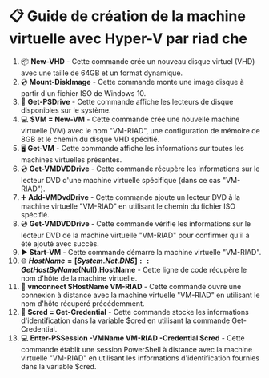 # 📋 **Guide de création de la machine virtuelle avec Hyper-V** par riad che

1. 📦 **New-VHD** - Cette commande crée un nouveau disque virtuel (VHD) avec une taille de 64GB et un format dynamique.
2. 💿 **Mount-DiskImage** - Cette commande monte une image disque à partir d'un fichier ISO de Windows 10.
3. 💾 **Get-PSDrive** - Cette commande affiche les lecteurs de disque disponibles sur le système.
4. 💻 **$VM = New-VM** - Cette commande crée une nouvelle machine virtuelle (VM) avec le nom "VM-RIAD", une configuration de mémoire de 8GB et le chemin du disque VHD spécifié.
5. 🖥️ **Get-VM** - Cette commande affiche les informations sur toutes les machines virtuelles présentes.
6. 💿 **Get-VMDVDDrive** - Cette commande récupère les informations sur le lecteur DVD d'une machine virtuelle spécifique (dans ce cas "VM-RIAD").
7. ➕ **Add-VMDvdDrive** - Cette commande ajoute un lecteur DVD à la machine virtuelle "VM-RIAD" en utilisant le chemin du fichier ISO spécifié.
8. 💿 **Get-VMDVDDrive** - Cette commande vérifie les informations sur le lecteur DVD de la machine virtuelle "VM-RIAD" pour confirmer qu'il a été ajouté avec succès.
9. ▶️ **Start-VM** - Cette commande démarre la machine virtuelle "VM-RIAD".
10. 🌐 **$HostName = [System.Net.DNS]::GetHostByName($Null).HostName** - Cette ligne de code récupère le nom d'hôte de la machine virtuelle.
11. 🔗 **vmconnect $HostName VM-RIAD** - Cette commande ouvre une connexion à distance avec la machine virtuelle "VM-RIAD" en utilisant le nom d'hôte récupéré précédemment.
12. 🔐 **$cred = Get-Credential** - Cette commande stocke les informations d'identification dans la variable $cred en utilisant la commande Get-Credential.
13. 💻 **Enter-PSSession -VMName VM-RIAD -Credential $cred** - Cette commande établit une session PowerShell à distance avec la machine virtuelle "VM-RIAD" en utilisant les informations d'identification fournies dans la variable $cred.



